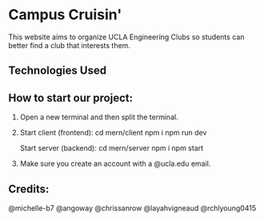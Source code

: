 # Campus Cruisin' 
This website aims to organize UCLA Engineering Clubs so students can better find a club that interests them.

## Technologies Used

## How to start our project:
1) Open a new terminal and then split the terminal.
2)   Start client (frontend):
     cd mern/client
     npm i
     npm run dev

     Start server (backend):
     cd mern/server
     npm i
     npm start

3) Make sure you create an account with a @ucla.edu email.

## Credits:
@michelle-b7
@angoway
@chrissanrow
@layahvigneaud
@rchlyoung0415
